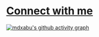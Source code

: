 <!---
![pepe-the-frog-gif-12](https://github.com/mdxabu/mdxabu/assets/115330277/42d46a88-7061-490d-873b-3536b86ad65a)
-->

# [Connect with me](https://twitter.com/mdxabu)
<!--![visitors](https://visitor-badge.laobi.icu/badge?page_id=mdxabu.mdxabu)-->

<!--# Skills & Tools
[![My Skills](https://skillicons.dev/icons?i=java,maven,mysql,linux,git,github,idea,vscode,ubuntu&theme=dark)](https://twitter.com/mdxabu)
-->

[![mdxabu's github activity graph](https://github-readme-activity-graph.vercel.app/graph?username=mdxabu&bg_color=121212&color=fcfcfc&line=00ff33&point=ffffff&area=true&hide_border=true)](https://github.com/ashutosh00710/github-readme-activity-graph)
